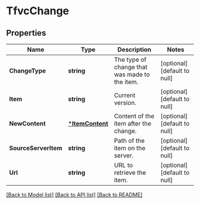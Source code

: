 # TfvcChange

## Properties
Name | Type | Description | Notes
------------ | ------------- | ------------- | -------------
**ChangeType** | **string** | The type of change that was made to the item. | [optional] [default to null]
**Item** | **string** | Current version. | [optional] [default to null]
**NewContent** | [***ItemContent**](ItemContent.md) | Content of the item after the change. | [optional] [default to null]
**SourceServerItem** | **string** | Path of the item on the server. | [optional] [default to null]
**Url** | **string** | URL to retrieve the item. | [optional] [default to null]

[[Back to Model list]](../README.md#documentation-for-models) [[Back to API list]](../README.md#documentation-for-api-endpoints) [[Back to README]](../README.md)


